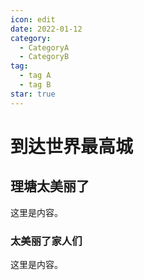 ```yaml
---
icon: edit
date: 2022-01-12
category:
  - CategoryA
  - CategoryB
tag:
  - tag A
  - tag B
star: true
---
```


# 到达世界最高城

## 理塘太美丽了

这里是内容。

### 太美丽了家人们

这里是内容。
